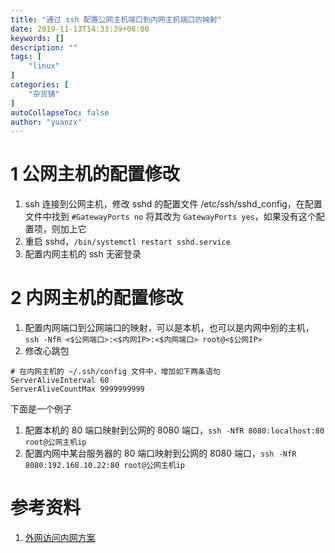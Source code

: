 ```yaml
---
title: "通过 ssh 配置公网主机端口到内网主机端口的映射"
date: 2019-11-13T14:33:39+08:00
keywords: []
description: ""
tags: [
    "linux"
]
categories: [
    "杂货铺"
]
autoCollapseToc: false
author: "yuanzx"
---
```


# 1 公网主机的配置修改

1. ssh 连接到公网主机，修改 sshd 的配置文件 /etc/ssh/sshd_config，在配置文件中找到 `#GatewayPorts no` 将其改为 `GatewayPorts yes`，如果没有这个配置项，则加上它
2. 重启 sshd，`/bin/systemctl restart sshd.service`
3. 配置内网主机的 ssh 无密登录

# 2 内网主机的配置修改

1. 配置内网端口到公网端口的映射，可以是本机，也可以是内网中别的主机，`ssh -NfR <$公网端口>:<$内网IP>:<$内网端口> root@<$公网IP>`
2. 修改心跳包
   
```shell
# 在内网主机的 ~/.ssh/config 文件中，增加如下两条语句
ServerAliveInterval 60
ServerAliveCountMax 9999999999
```

下面是一个例子

1. 配置本机的 80 端口映射到公网的 8080 端口，`ssh -NfR 8080:localhost:80 root@公网主机ip`
2. 配置内网中某台服务器的 80 端口映射到公网的 8080 端口，`ssh -NfR 8080:192.168.10.22:80 root@公网主机ip`

# 参考资料

1. [外网访问内网方案](https://www.jianshu.com/p/87d3f2ce9640)